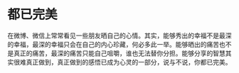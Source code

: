 # 都已完美

在微博、微信上常常看见一些朋友晒自己的心情。其实，能够秀出的幸福不是最深的幸福，最深的幸福只会在自己的内心珍藏，何必多此一举。能够晒出的痛苦也不是真正的痛苦，最深的痛苦只能自己咀嚼，谁也无法替你分担。能够分享的智慧其实很难真正做到，真正做到的感悟已成为心灵的一部分，说与不说，你都已完美。